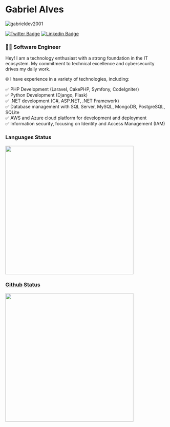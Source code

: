 # Gabriel Alves 
<p align="left"> <img src="https://komarev.com/ghpvc/?username=gabrieldev2001&label=Profile%20views&color=000000&style=plastic" alt="gabrieldev2001" /> </p><a href="https://twitter.com/ebagabee"><img alt="Twitter Badge" src="https://img.shields.io/badge/-@ebagabee-000000?style=flat-square&labelColor=000000&logo=twitter&logoColor=white&link=https://twitter.com/ebagabee"/></a>
<a href="https://www.linkedin.com/in/ebagabee/"><img alt="Linkedin Badge" src="https://img.shields.io/badge/-Gabriel%20Alves-000000?style=flat-square&logo=Linkedin&logoColor=white&link=https://www.linkedin.com/in/ebagabee/"/></a>
<h3> 👨‍💻 Software Engineer </h3>

Hey! I am a technology enthusiast with a strong foundation in the IT ecosystem. My commitment to technical excellence and cybersecurity drives my daily work.

🌐 I have experience in a variety of technologies, including:

✅ PHP Development (Laravel, CakePHP, Symfony, CodeIgniter)<br>
✅ Python Development (Django, Flask) <br>
✅ .NET development (C#, ASP.NET, .NET Framework)<br>
✅ Database management with SQL Server, MySQL, MongoDB, PostgreSQL, SQLite<br>
✅ AWS and Azure cloud platform for development and deployment<br>
✅ Information security, focusing on Identity and Access Management (IAM)

<div>
  <h3>Languages Status</h3>
   <a href="https://github.com/ebagabe">
      <img width="400" src="https://github-readme-stats.vercel.app/api/top-langs/?username=ebagabe&layout=compact&langs_count=7&theme=dark&hide=css,html"/>
</div>
     
<div>
  <h3>Github Status</h3>
  <a href="https://github.com/ebagabe">
    <img  width="400"  src="https://github-readme-stats.vercel.app/api?username=ebagabe&show_icons=true&theme=dark&include_all_commits=true&count_private=true"/>
</div>
  

 
   

